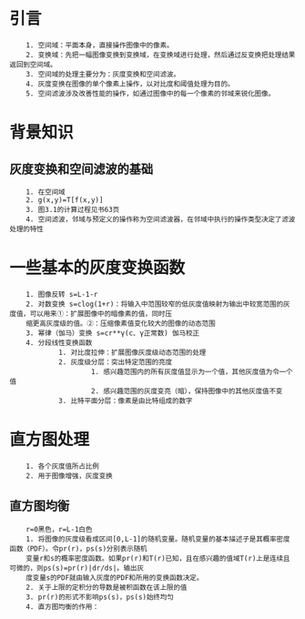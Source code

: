引言
===
        1. 空间域：平面本身，直接操作图像中的像素。
        2. 变换域：先把一幅图像变换到变换域，在变换域进行处理，然后通过反变换把处理结果返回到空间域。
        3. 空间域的处理主要分为：灰度变换和空间滤波。
        4. 灰度变换在图像的单个像素上操作，以对比度和阈值处理为目的。
        5. 空间滤波涉及改善性能的操作，如通过图像中的每一个像素的邻域来锐化图像。

背景知识
===

灰度变换和空间滤波的基础
---

        1. 在空间域
        2. g(x,y)=T[f(x,y)]
        3. 图3.1的计算过程见书63页
        4. 空间滤波，邻域与预定义的操作称为空间滤波器，在邻域中执行的操作类型决定了滤波处理的特性
一些基本的灰度变换函数
===

        1. 图像反转 s=L-1-r
        2. 对数变换 s=clog(1+r)：将输入中范围较窄的低灰度值映射为输出中较宽范围的灰度值，可以用来①：扩展图像中的暗像素的值，同时压
        缩更高灰度级的值。②：压缩像素值变化较大的图像的动态范围
        3. 幂律（伽马）变换 s=cr**γ(c、γ正常数) 伽马校正
        4. 分段线性变换函数
                1. 对比度拉伸：扩展图像灰度级动态范围的处理
                2. 灰度级分层：突出特定范围的亮度
                        1. 感兴趣范围内的所有灰度值显示为一个值，其他灰度值为令一个值
                        2. 感兴趣范围的灰度变亮（暗），保持图像中的其他灰度值不变
                3. 比特平面分层：像素是由比特组成的数字
直方图处理
===
        1. 各个灰度值所占比例
        2. 用于图像增强，灰度变换
 直方图均衡
 ---
        r=0黑色，r=L-1白色
        1. 将图像的灰度级看成区间[0,L-1]的随机变量。随机变量的基本描述子是其概率密度函数（PDF）。令pr(r)，ps(s)分别表示随机
        变量r和s的概率密度函数。如果pr(r)和T(r)已知，且在感兴趣的值域T(r)上是连续且可微的，则ps(s)=pr(r)|dr/ds|。输出灰
        度变量s的PDF就由输入灰度的PDF和所用的变换函数决定。
        2. 关于上限的定积分的导数是被积函数在该上限的值
        3. pr(r)的形式不影响ps(s)，ps(s)始终均匀
        4. 直方图均衡的作用：
        

